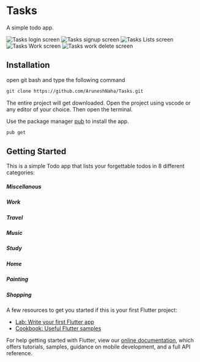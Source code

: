 # Tasks

A simple todo app.

![Tasks login screen](https://raw.githubusercontent.com/AruneshNaha/Tasks/main/images/2.png)
![Tasks signup screen](https://raw.githubusercontent.com/AruneshNaha/Tasks/main/images/3.png)
![Tasks Lists screen](https://raw.githubusercontent.com/AruneshNaha/Tasks/main/images/4.png)
![Tasks Work screen](https://raw.githubusercontent.com/AruneshNaha/Tasks/main/images/5.png)
![Tasks work delete screen](https://raw.githubusercontent.com/AruneshNaha/Tasks/main/images/7.png)

## Installation

open git bash and type the following command

```bash
git clone https://github.com/AruneshNaha/Tasks.git
```

The entire project will get downloaded. Open the project using vscode or any editor of your choice. Then open the terminal.

Use the package manager [pub](https://pub.dev/) to install the app.

```bash
pub get
```

## Getting Started

This is a simple Todo app that lists your forgettable todos in 8 different categories:
##### Miscellanous
##### Work
##### Travel
##### Music
##### Study
##### Home
##### Painting
##### Shopping

A few resources to get you started if this is your first Flutter project:

- [Lab: Write your first Flutter app](https://flutter.dev/docs/get-started/codelab)
- [Cookbook: Useful Flutter samples](https://flutter.dev/docs/cookbook)

For help getting started with Flutter, view our
[online documentation](https://flutter.dev/docs), which offers tutorials,
samples, guidance on mobile development, and a full API reference.
